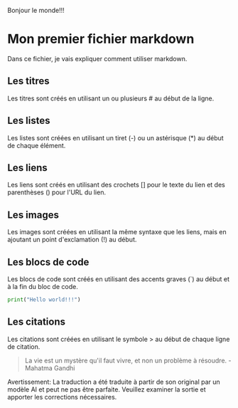Bonjour le monde!!!

# Mon premier fichier markdown

Dans ce fichier, je vais expliquer comment utiliser markdown.

## Les titres

Les titres sont créés en utilisant un ou plusieurs # au début de la ligne.

## Les listes

Les listes sont créées en utilisant un tiret (-) ou un astérisque (*) au début de chaque élément.

## Les liens

Les liens sont créés en utilisant des crochets [] pour le texte du lien et des parenthèses () pour l'URL du lien.

## Les images

Les images sont créées en utilisant la même syntaxe que les liens, mais en ajoutant un point d'exclamation (!) au début.

## Les blocs de code

Les blocs de code sont créés en utilisant des accents graves (`) au début et à la fin du bloc de code.

```python
print("Hello world!!!")
```

## Les citations

Les citations sont créées en utilisant le symbole > au début de chaque ligne de citation.

> La vie est un mystère qu'il faut vivre, et non un problème à résoudre. - Mahatma Gandhi


Avertissement: La traduction a été traduite à partir de son original par un modèle AI et peut ne pas être parfaite. Veuillez examiner la sortie et apporter les corrections nécessaires.